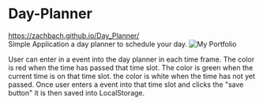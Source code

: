 # Day-Planner
https://zachbach.github.io/Day_Planner/
<br>
Simple Application a day planner to schedule your day.
![My Portfolio](https://imgur.com/bIwW0H9.png)

User can enter in a event into the day planner in each time frame.
The color is red when the time has passed that time slot.
The color is green when the current time is on that time slot.
the color is white when the time has not yet passed.
Once user enters a event into that time slot and clicks the "save button" it is then saved into LocalStorage.
